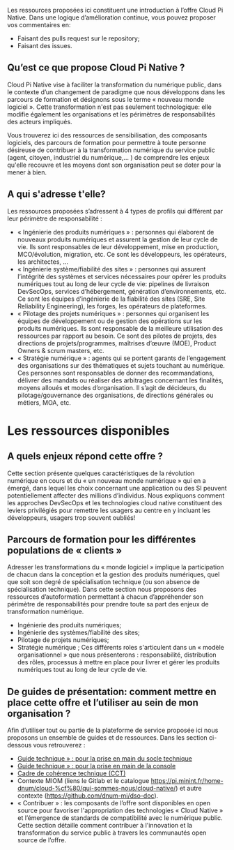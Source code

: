 Les ressources proposées ici constituent une introduction à l’offre Cloud Pi Native. Dans une logique d’amélioration continue, vous pouvez proposer vos commentaires en:
- Faisant des pulls request sur le repository;
- Faisant des issues.

## Qu’est ce que propose Cloud Pi Native ? 
Cloud Pi Native vise à faciliter la transformation du numérique public, dans le contexte d’un changement de paradigme que nous développons dans les parcours de formation et désignons sous le terme « nouveau monde logiciel ». Cette transformation n'est pas seulement technologique: elle modifie également les organisations et les périmètres de responsabilités des acteurs impliqués.

Vous trouverez ici des ressources de sensibilisation, des composants logiciels, des parcours de formation pour permettre à toute personne désireuse de contribuer à la transformation numérique du service public (agent, citoyen, industriel du numérique,... ) de comprendre les enjeux qu'elle recouvre et les moyens dont son organisation peut se doter pour la mener à bien.


## A qui s'adresse t'elle? 
Les ressources proposées s’adressent à  4 types de profils qui différent par leur périmètre de responsabilité :
- « Ingénierie des produits numériques » : personnes qui élaborent de nouveaux produits numériques et assurent la gestion de leur cycle de vie. Ils sont responsables de leur développement, mise en production, MCO/évolution, migration, etc. Ce sont les développeurs, les opérateurs, les architectes, … 
- « Ingénierie système/fiabilité des sites » : personnes qui assurent l’intégrité des systèmes et services nécessaires pour opérer les produits numériques tout au long de leur cycle de vie: pipelines de livraison DevSecOps, services d’hébergement, génération d’environnements, etc. Ce sont les équipes d’ingénierie de la fiabilité des sites (SRE, Site Reliability Engineering), les forges, les opérateurs de plateformes.
- « Pilotage des projets numériques » : personnes qui organisent les équipes de développement ou de gestion des opérations sur les produits numériques. Ils sont responsable de la meilleure utilisation des ressources par rapport au besoin. Ce sont des pilotes de projets, des directions de projets/programmes, maîtrises d’œuvre (MOE), Product Owners & scrum masters, etc.
- « Stratégie numérique » : agents qui se portent garants de l’engagement des organisations sur des thématiques et sujets touchant au numérique. Ces personnes sont responsables de donner des recommandations, délivrer des mandats ou réaliser des arbitrages concernant les finalités, moyens alloués et modes d’organisation. Il s’agit de décideurs, du pilotage/gouvernance des organisations, de directions générales ou métiers, MOA, etc.
 

# Les ressources disponibles

## A quels enjeux répond cette offre ? 
Cette section présente quelques caractéristiques de la révolution numérique en cours et du « un nouveau monde numérique » qui en a émergé, dans lequel les choix concernant une application ou des SI peuvent potentiellement affecter des millions d’individus. Nous expliquons comment les approches DevSecOps et les technologies cloud native constituent des leviers privilégiés pour remettre les usagers au centre en y incluant les développeurs, usagers trop souvent oubliés!
 
## Parcours de formation pour les différentes populations de « clients »
Adresser les transformations du « monde logiciel » implique la participation de chacun dans la conception et la gestion des produits numériques, quel que soit son degré de spécialisation technique (ou son absence de spécialisation technique). Dans cette section nous proposons des ressources d’autoformation permettant à chacun d’appréhender son périmètre de responsabilités pour prendre toute sa part des enjeux de transformation numérique.
- Ingénierie des produits numériques;
- Ingénierie des systèmes/fiabilité des sites;
- Pilotage de projets numériques;
- Stratégie numérique ;
Ces différents roles s'articulent dans un « modèle organisationnel » que nous présenterons : responsabilité, distribution des rôles, processus à mettre en place pour livrer et gérer les produits numériques tout au long de leur cycle de vie. 
 
## De guides de présentation: comment mettre en place cette offre et l’utiliser au sein de mon organisation ? 
Afin d’utiliser tout ou partie de la plateforme de service proposée ici nous proposons un ensemble de guides et de ressources. Dans les section ci-dessous vous retrouverez : 
- [Guide technique » : pour la prise en main du socle technique](https://github.com/dnum-mi/dso-socle) 
- [Guide technique » : pour la prise en main de la console](https://github.com/dnum-mi/dso-console)  
- [Cadre de cohérence technique (CCT)](https://github.com/dnum-mi/CCT-Cloud-Native)
- Contexte MIOM (liens le Gitlab et le catalogue https://pi.minint.fr/home-dnum/cloud-%cf%80/qui-sommes-nous/cloud-native/) et autre contexte (https://github.com/dnum-mi/dso-doc).
-	« Contribuer » : les composants de l’offre sont disponibles en open source pour favoriser l'appropriation des technologies « Cloud Native » et l’émergence de standards de compatibilité avec le numérique public. Cette section détaille comment contribuer à l'innovation et la transformation du service public à travers les communautés open source de l’offre.

